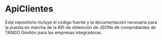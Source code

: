 # ApiClientes
Este repositorio incluye el código fuente y la documentación necesaria para la puesta en marcha de la API de obtención de JSONs de comprobantes de TANGO Gestión para las empresas integradoras.
